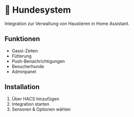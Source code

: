 # 🐶 Hundesystem

Integration zur Verwaltung von Haustieren in Home Assistant.

## Funktionen
- Gassi-Zeiten
- Fütterung
- Push-Benachrichtigungen
- Besucherhunde
- Adminpanel

## Installation
1. Über HACS hinzufügen
2. Integration starten
3. Sensoren & Optionen wählen